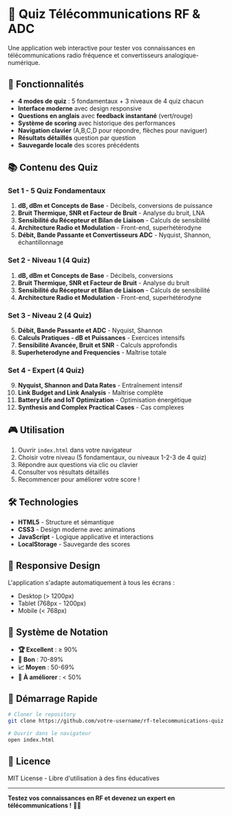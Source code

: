 # 📡 Quiz Télécommunications RF & ADC

Une application web interactive pour tester vos connaissances en télécommunications radio fréquence et convertisseurs analogique-numérique.

## 🚀 Fonctionnalités

- **4 modes de quiz** : 5 fondamentaux + 3 niveaux de 4 quiz chacun
- **Interface moderne** avec design responsive 
- **Questions en anglais** avec **feedback instantané** (vert/rouge)
- **Système de scoring** avec historique des performances
- **Navigation clavier** (A,B,C,D pour répondre, flèches pour naviguer)
- **Résultats détaillés** question par question
- **Sauvegarde locale** des scores précédents

## 📚 Contenu des Quiz

### Set 1 - 5 Quiz Fondamentaux
1. **dB, dBm et Concepts de Base** - Décibels, conversions de puissance
2. **Bruit Thermique, SNR et Facteur de Bruit** - Analyse du bruit, LNA
3. **Sensibilité du Récepteur et Bilan de Liaison** - Calculs de sensibilité
4. **Architecture Radio et Modulation** - Front-end, superhétérodyne
5. **Débit, Bande Passante et Convertisseurs ADC** - Nyquist, Shannon, échantillonnage

### Set 2 - Niveau 1 (4 Quiz)
1. **dB, dBm et Concepts de Base** - Décibels, conversions
2. **Bruit Thermique, SNR et Facteur de Bruit** - Analyse du bruit
3. **Sensibilité du Récepteur et Bilan de Liaison** - Calculs de sensibilité
4. **Architecture Radio et Modulation** - Front-end, superhétérodyne

### Set 3 - Niveau 2 (4 Quiz)
5. **Débit, Bande Passante et ADC** - Nyquist, Shannon
6. **Calculs Pratiques - dB et Puissances** - Exercices intensifs
7. **Sensibilité Avancée, Bruit et SNR** - Calculs approfondis
8. **Superheterodyne and Frequencies** - Maîtrise totale

### Set 4 - Expert (4 Quiz)
9. **Nyquist, Shannon and Data Rates** - Entraînement intensif
10. **Link Budget and Link Analysis** - Maîtrise complète
11. **Battery Life and IoT Optimization** - Optimisation énergétique
12. **Synthesis and Complex Practical Cases** - Cas complexes

## 🎮 Utilisation

1. Ouvrir `index.html` dans votre navigateur
2. Choisir votre niveau (5 fondamentaux, ou niveaux 1-2-3 de 4 quiz)
3. Répondre aux questions via clic ou clavier
4. Consulter vos résultats détaillés
5. Recommencer pour améliorer votre score !

## 🛠️ Technologies

- **HTML5** - Structure et sémantique
- **CSS3** - Design moderne avec animations
- **JavaScript** - Logique applicative et interactions
- **LocalStorage** - Sauvegarde des scores

## 📱 Responsive Design

L'application s'adapte automatiquement à tous les écrans :
- Desktop (> 1200px)
- Tablet (768px - 1200px) 
- Mobile (< 768px)

## 🎯 Système de Notation

- **🏆 Excellent** : ≥ 90%
- **🎯 Bon** : 70-89%
- **📈 Moyen** : 50-69%
- **🔄 À améliorer** : < 50%

## 🚀 Démarrage Rapide

```bash
# Cloner le repository
git clone https://github.com/votre-username/rf-telecommunications-quiz.git

# Ouvrir dans le navigateur
open index.html
```

## 📄 Licence

MIT License - Libre d'utilisation à des fins éducatives

---

**Testez vos connaissances en RF et devenez un expert en télécommunications !** 📡✨